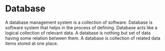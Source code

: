 # Database
A database management system is a collection of software.
Database is software system that helps in the process of defining.
Database acts like a logical collection of relevant data.
A database is nothing but set of data having some relation between them.
A database is collection of related data items stored at one place.
